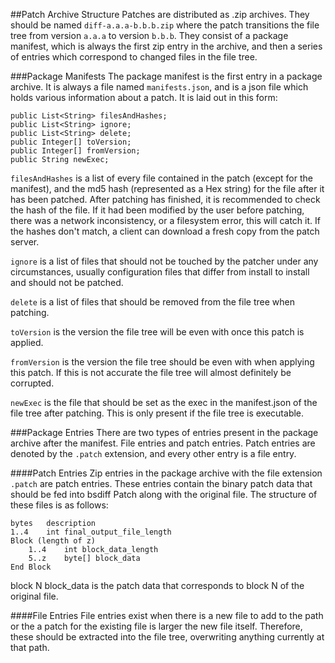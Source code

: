 ##Patch Archive Structure
Patches are distributed as .zip archives. They should be named `diff-a.a.a-b.b.b.zip` where the patch transitions the
file tree from version `a.a.a` to version `b.b.b`. They consist of a package manifest, which is always the first zip 
entry in the archive, and then a series of entries which correspond to changed files in the file tree.
 
###Package Manifests 
The package manifest is the first entry in a package archive. It is always a file named `manifests.json`, and is a json
file which holds various information about a patch. It is laid out in this form:
 
    public List<String> filesAndHashes;
    public List<String> ignore;
    public List<String> delete;
    public Integer[] toVersion;
    public Integer[] fromVersion;
    public String newExec;
    
`filesAndHashes` is a list of every file contained in the patch (except for the manifest), and the md5 hash (represented
as a Hex string) for the file after it has been patched. After patching has finished, it is recommended to check the
hash of the file. If it had been modified by the user before patching, there was a network inconsistency, or a
filesystem error, this will catch it. If the hashes don't match, a client can download a fresh copy from the patch
server. 

`ignore` is a list of files that should not be touched by the patcher under any circumstances, usually configuration
files that differ from install to install and should not be patched.

`delete` is a list of files that should be removed from the file tree when patching.

`toVersion` is the version the file tree will be even with once this patch is applied.

`fromVersion` is the version the file tree should be even with when applying this patch. If this is not accurate the
file tree will almost definitely be corrupted.

`newExec` is the file that should be set as the exec in the manifest.json of the file tree after patching.
This is only present if the file tree is executable.

###Package Entries
There are two types of entries present in the package archive after the manifest. File entries and patch entries. Patch
entries are denoted by the `.patch` extension, and every other entry is a file entry. 

####Patch Entries
Zip entries in the package archive with the file extension `.patch` are patch entries. These entries contain the binary
patch data that should be fed into bsdiff Patch along with the original file. The structure of these files is as
follows:

    bytes   description
    1..4    int final_output_file_length
    Block (length of z)
        1..4    int block_data_length
        5..z    byte[] block_data
    End Block
        
block N block_data is the patch data that corresponds to block N of the original file.

####File Entries
File entries exist when there is a new file to add to the path or the a patch for the existing file is larger the new
file itself. Therefore, these should be extracted into the file tree, overwriting anything currently at that path.